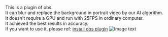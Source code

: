 This is a plugin of obs.   
It can blur and replace the background in portrait video by our AI algorithm.   
It doesn't require a GPU and run with 25FPS in ordinary computer.   
It achieved the best results in accuracy.   
If you want to use it, please ref: [install obs plugin](https://github.com/aisegmentcn/aisegment_obs_plugin/blob/main/install_obs_plugin.md)
![Image text](https://github.com/aisegmentcn/aisegment_obs_plugin/blob/main/obs.jpg)  
